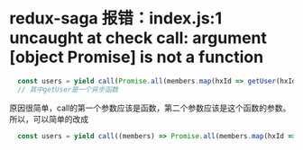 # redux-saga 报错：index.js:1 uncaught at check call: argument [object Promise] is not a function

```js
  const users = yield call(Promise.all(members.map(hxId => getUser(hxId))), id);
  // 其中getUser是一个异步函数
```
原因很简单，call的第一个参数应该是函数，第二个参数应该是这个函数的参数。所以，可以简单的改成
```js
  const users = yield call((members) => Promise.all(members.map(hxId => getUser(hxId))), members);
```